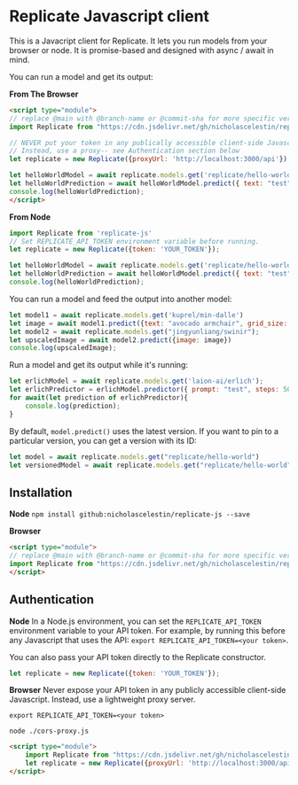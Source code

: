# Replicate Javascript client

This is a Javacript client for Replicate. It lets you run models from your browser or node. It is promise-based and designed with async / await in mind.

You can run a model and get its output:

**From The Browser**
```html
<script type="module">
// replace @main with @branch-name or @commit-sha for more specific version
import Replicate from "https://cdn.jsdelivr.net/gh/nicholascelestin/replicate-js@v0.0.2/replicate.js"

// NEVER put your token in any publically accessible client-side Javascript
// Instead, use a proxy-- see Authentication section below
let replicate = new Replicate({proxyUrl: 'http://localhost:3000/api'});

let helloWorldModel = await replicate.models.get('replicate/hello-world');
let helloWorldPrediction = await helloWorldModel.predict({ text: "test"});
console.log(helloWorldPrediction);
</script>
```

**From Node**

```javascript
import Replicate from 'replicate-js'
// Set REPLICATE_API_TOKEN environment variable before running.
let replicate = new Replicate({token: 'YOUR_TOKEN'});

let helloWorldModel = await replicate.models.get('replicate/hello-world');
let helloWorldPrediction = await helloWorldModel.predict({ text: "test"});
console.log(helloWorldPrediction);
```

You can run a model and feed the output into another model:

```javascript
let model1 = await replicate.models.get('kuprel/min-dalle')
let image = await model1.predict({text: "avocado armchair", grid_size: 1});
let model2 = await replicate.models.get("jingyunliang/swinir");
let upscaledImage = await model2.predict({image: image})
console.log(upscaledImage);
```

Run a model and get its output while it's running:

```javascript
let erlichModel = await replicate.models.get('laion-ai/erlich');
let erlichPredictor = erlichModel.predictor({ prompt: "test", steps: 50, intermediate_outputs: true, batch_size:2});
for await(let prediction of erlichPredictor){
    console.log(prediction);
}
```

By default, `model.predict()` uses the latest version. If you want to pin to a particular version, you can get a version with its ID:

```javascript
let model = await replicate.models.get("replicate/hello-world")
let versionedModel = await replicate.models.get("replicate/hello-world","5c7d5dc6dd8bf75c1acaa8565735e7986bc5b66206b55cca93cb72c9bf15ccaa");
```

## Installation

**Node**
`npm install github:nicholascelestin/replicate-js --save`

**Browser**
```html
<script type="module">
// replace @main with @branch-name or @commit-sha for more specific version
import Replicate from "https://cdn.jsdelivr.net/gh/nicholascelestin/replicate-js@v0.0.2/replicate.js"
</script>
```

## Authentication

**Node**
In a Node.js environment, you can set the `REPLICATE_API_TOKEN` environment variable to your API token. For example, by running this before any Javascript that uses the API: `export REPLICATE_API_TOKEN=<your token>`.

You can also pass your API token directly to the Replicate constructor.

```javascript
let replicate = new Replicate({token: 'YOUR_TOKEN'});
```

**Browser**
Never expose your API token in any publicly accessible client-side Javascript. Instead, use a lightweight proxy server.

`export REPLICATE_API_TOKEN=<your token>`

`node ./cors-proxy.js`

```html
<script type="module">
    import Replicate from "https://cdn.jsdelivr.net/gh/nicholascelestin/replicate-js@main/replicate.js"
    let replicate = new Replicate({proxyUrl: 'http://localhost:3000/api'});
</script>
```
